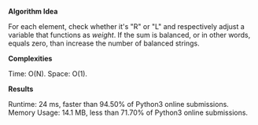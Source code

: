 **Algorithm Idea**

For each element, check whether it's "R" or "L" and respectively adjust a variable 
that functions as _weight_. If the sum is balanced, or in other words, equals zero, 
than increase the number of balanced strings. 

**Complexities**

Time: O(N).
Space: O(1).

**Results**

Runtime: 24 ms, faster than 94.50% of Python3 online submissions. 
Memory Usage: 14.1 MB, less than 71.70% of Python3 online submissions.
